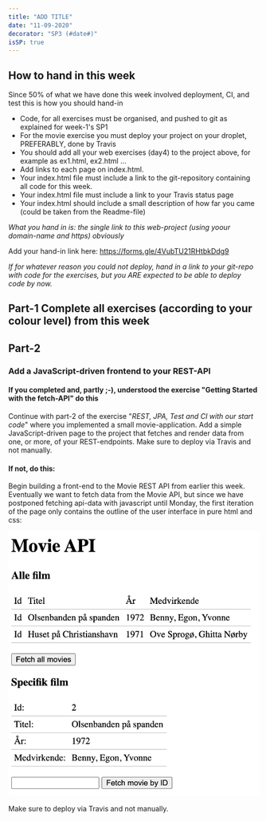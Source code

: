 ```yaml
---
title: "ADD TITLE"
date: "11-09-2020"
decorator: "SP3 (#date#)"
isSP: true
---
```

<!-- REMOVE ME: Setting isSP ensures this pages gets added to the list of Studypoint exercises -->

## How to hand in this week

Since  50% of what we have done this week involved deployment, CI, and test this is how you should hand-in

- Code, for all exercises must be organised, and pushed to git as explained for week-1's SP1
- For the movie exercise you must deploy your project on your droplet, PREFERABLY, done by Travis
- You should add all your web exercises (day4) to the project above, for example as ex1.html, ex2.html …
- Add links to each page on index.html.
- Your index.html file must include a link to the git-repository containing all code for this week.
- Your index.html file must include a link to your Travis status page
- Your index.html should include a small description of how far you came (could be taken from the Readme-file)

*What you hand in is: the single link to this web-project (using yoour domain-name and https) obviously*

Add your hand-in link here: https://forms.gle/4VubTU21RHtbkDdg9 

_If for whatever reason you could not deploy, hand in a link to your git-repo with code for the exercises, but you ARE expected to be able to deploy code by now._

## Part-1 Complete all exercises (according to your colour level) from this week

<!-- REMOVE ME: The tag below will insert all day-exercises given for this week -->
<!-- REMOVE ME: PeriodFolder and weekFolder MUST match the real folder names -->

<!--PeriodExercises Flow-1/week3 PeriodExercises-->

## Part-2

### Add a JavaScript-driven frontend to your REST-API

#### If you completed and, partly ;-), understood the exercise "Getting Started with the fetch-API" do this
Continue with part-2 of the exercise "_REST, JPA, Test and CI with our start code_" where you implemented a small movie-application.
Add a simple JavaScript-driven page to the project that fetches and render data from one, or more, of your REST-endpoints.
Make sure to deploy via Travis and not manually.

#### If not, do this:

Begin building a front-end to the Movie REST API from earlier this week. Eventually we want to fetch data from the Movie API, but since we have postponed fetching api-data with javascript until Monday, the first iteration of the page only contains the outline of the user interface in pure html and css:

<img src="movie_ui.png" width="640" />

Make sure to deploy via Travis and not manually.
